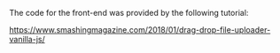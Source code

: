 The code for the front-end was provided by the following tutorial:

https://www.smashingmagazine.com/2018/01/drag-drop-file-uploader-vanilla-js/
